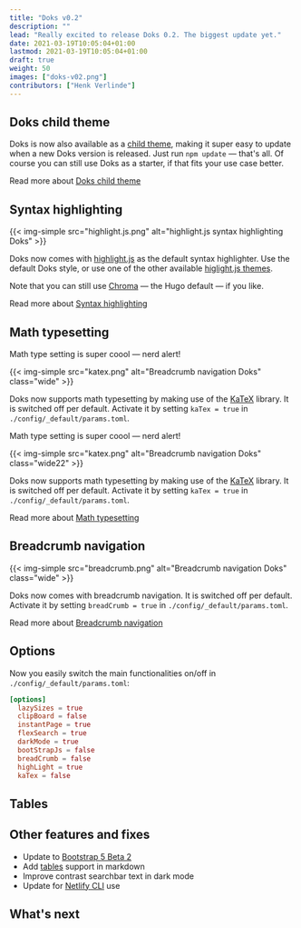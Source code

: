 ```yaml
---
title: "Doks v0.2"
description: ""
lead: "Really excited to release Doks 0.2. The biggest update yet."
date: 2021-03-19T10:05:04+01:00
lastmod: 2021-03-19T10:05:04+01:00
draft: true
weight: 50
images: ["doks-v02.png"]
contributors: ["Henk Verlinde"]
---
```


## Doks child theme

Doks is now also available as a [child theme](https://github.com/h-enk/doks-child-theme), making it super easy to update when a new Doks version is released. Just run `npm update` — that's all. Of course you can still use Doks as a starter, if that fits your use case better.

Read more about [Doks child theme](/)

## Syntax highlighting

{{< img-simple src="highlight.js.png" alt="highlight.js syntax highlighting Doks" >}}

Doks now comes with [highlight.js](https://highlightjs.org/) as the default syntax highlighter. Use the default Doks style, or use one of the other available [higlight.js themes](https://highlightjs.org/static/demo/).

Note that you can still use [Chroma](https://github.com/alecthomas/chroma) — the Hugo default — if you like.

Read more about [Syntax highlighting](/)

## Math typesetting

Math type setting is super coool — nerd alert!

{{< img-simple src="katex.png" alt="Breadcrumb navigation Doks" class="wide" >}}

Doks now supports math typesetting by making use of the [KaTeX](https://katex.org/) library. It is switched off per default. Activate it by setting `kaTex = true` in `./config/_default/params.toml`.

Math type setting is super coool — nerd alert!

{{< img-simple src="katex.png" alt="Breadcrumb navigation Doks" class="wide22" >}}

Doks now supports math typesetting by making use of the [KaTeX](https://katex.org/) library. It is switched off per default. Activate it by setting `kaTex = true` in `./config/_default/params.toml`.

Read more about [Math typesetting](/)

## Breadcrumb navigation

{{< img-simple src="breadcrumb.png" alt="Breadcrumb navigation Doks" class="wide" >}}

Doks now comes with breadcrumb navigation. It is switched off per default. Activate it by setting `breadCrumb = true` in `./config/_default/params.toml`.

Read more about [Breadcrumb navigation](/)

## Options

Now you easily switch the main functionalities on/off in `./config/_default/params.toml`:

```toml
[options]
  lazySizes = true
  clipBoard = false
  instantPage = true
  flexSearch = true
  darkMode = true
  bootStrapJs = false
  breadCrumb = false
  highLight = true
  kaTex = false
```

## Tables

## Other features and fixes

- Update to [Bootstrap 5 Beta 2](https://blog.getbootstrap.com/2021/02/10/bootstrap-5-beta-2/)
- Add [tables](/) support in markdown
- Improve contrast searchbar text in dark mode
- Update for [Netlify CLI](https://docs.netlify.com/cli/get-started/) use

## What's next
